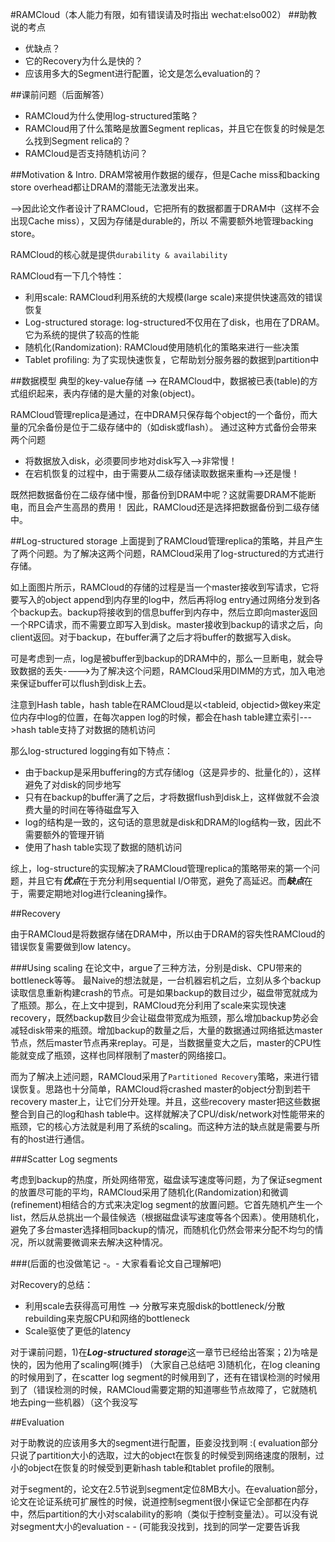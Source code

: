#RAMCloud（本人能力有限，如有错误请及时指出 wechat:elso002）
##助教说的考点

* 优缺点？
* 它的Recovery为什么是快的？
* 应该用多大的Segment进行配置，论文是怎么evaluation的？

##课前问题（后面解答）
* RAMCloud为什么使用log-structured策略？
* RAMCloud用了什么策略是放置Segment replicas，并且它在恢复的时候是怎么找到Segment relica的？
* RAMCloud是否支持随机访问？

##Motivation & Intro.
DRAM常被用作数据的缓存，但是Cache miss和backing store overhead都让DRAM的潜能无法激发出来。

-->因此论文作者设计了RAMCloud，它把所有的数据都置于DRAM中（这样不会出现Cache miss），又因为存储是durable的，所以
不需要额外地管理backing store。
  
RAMCloud的核心就是提供`durability & availability`

RAMCloud有一下几个特性：

* 利用scale: RAMCloud利用系统的大规模(large scale)来提供快速高效的错误恢复
* Log-structured storage: log-structured不仅用在了disk，也用在了DRAM。它为系统的提供了较高的性能
* 随机化(Randomization): RAMCloud使用随机化的策略来进行一些决策
* Tablet profiling: 为了实现快速恢复，它帮助划分服务器的数据到partition中

##数据模型
典型的key-value存储 --> 在RAMCloud中，数据被已表(table)的方式组织起来，表内存储的是大量的对象(object)。


RAMCloud管理replica是通过，在中DRAM只保存每个object的一个备份，而大量的冗余备份是位于二级存储中的（如disk或flash）。
通过这种方式备份会带来两个问题

* 将数据放入disk，必须要同步地对disk写入-->非常慢！
* 在宕机恢复的过程中，由于需要从二级存储读取数据来重构-->还是慢！

既然把数据备份在二级存储中慢，那备份到DRAM中呢？这就需要DRAM不能断电，而且会产生高昂的费用！
因此，RAMCloud还是选择把数据备份到二级存储中。

##Log-structured storage
上面提到了RAMCloud管理replica的策略，并且产生了两个问题。为了解决这两个问题，RAMCloud采用了log-structured的方式进行存储。

如上面图片所示，RAMCloud的存储的过程是当一个master接收到写请求，它将要写入的object append到内存里的log中，然后再将log entry通过网络分发到各个backup去。backup将接收到的信息buffer到内存中，然后立即向master返回一个RPC请求，而不需要立即写入到disk。master接收到backup的请求之后，向client返回。对于backup，在buffer满了之后才将buffer的数据写入disk。

可是考虑到一点，log是被buffer到backup的DRAM中的，那么一旦断电，就会导致数据的丢失---->为了解决这个问题，RAMCloud采用DIMM的方式，加入电池来保证buffer可以flush到disk上去。

注意到Hash table，hash table在RAMCloud是以<tableid, objectid>做key来定位内存中log的位置，在每次appen log的时候，都会在hash table建立索引--->hash table支持了对数据的随机访问

那么log-structured logging有如下特点：

* 由于backup是采用buffering的方式存储log（这是异步的、批量化的），这样避免了对disk的同步地写
* 只有在backup的buffer满了之后，才将数据flush到disk上，这样做就不会浪费大量的时间在等待磁盘写入
* log的结构是一致的，这句话的意思就是disk和DRAM的log结构一致，因此不需要额外的管理开销
* 使用了hash table实现了数据的随机访问

综上，log-structure的实现解决了RAMCloud管理replica的策略带来的第一个问题，并且它有***优点***在于充分利用sequential I/O带宽，避免了高延迟。而***缺点***在于，需要定期地对log进行cleaning操作。

##Recovery

由于RAMCloud是将数据存储在DRAM中，所以由于DRAM的容失性RAMCloud的错误恢复需要做到low latency。

###Using scaling
在论文中，argue了三种方法，分别是disk、CPU带来的bottleneck等等。
最Naive的想法就是，一台机器宕机之后，立刻从多个backup读取信息重新构建crash的节点。可是如果backup的数目过少，磁盘带宽就成为了瓶颈。那么，在上文中提到，RAMCloud充分利用了scale来实现快速recovery，既然backup数目少会让磁盘带宽成为瓶颈，那么增加backup势必会减轻disk带来的瓶颈。增加backup的数量之后，大量的数据通过网络抵达master节点，然后master节点再来replay。可是，当数据量变大之后，master的CPU性能就变成了瓶颈，这样也同样限制了master的网络接口。

而为了解决上述问题，RAMCloud采用了`Partitioned Recovery`策略，来进行错误恢复。思路也十分简单，RAMCloud将crashed master的object分割到若干recovery master上，让它们分开处理。并且，这些recovery master把这些数据整合到自己的log和hash table中。这样就解决了CPU/disk/network对性能带来的瓶颈，它的核心方法就是利用了系统的scaling。而这种方法的缺点就是需要与所有的host进行通信。

###Scatter Log segments

考虑到backup的热度，所处网络带宽，磁盘读写速度等问题，为了保证segment的放置尽可能的平均，RAMCloud采用了随机化(Randomization)和微调(refinement)相结合的方式来决定log segment的放置问题。它首先随机产生一个list，然后从总挑出一个最佳候选（根据磁盘读写速度等各个因素）。使用随机化，避免了多台master选择相同backup的情况，而随机化仍然会带来分配不均匀的情况，所以就需要微调来去解决这种情况。


###(后面的也没做笔记 -。- 大家看看论文自己理解吧)

对Recovery的总结：

* 利用scale去获得高可用性	--> 分散写来克服disk的bottleneck/分散rebuilding来克服CPU和网络的bottleneck
* Scale驱使了更低的latency

对于课前问题，1)在***Log-structured storage***这一章节已经给出答案；2)为啥是快的，因为他用了scaling啊(摊手) （大家自己总结吧 3)随机化，在log cleaning的时候用到了，在scatter log segment的时候用到了，还有在错误检测的时候用到了（错误检测的时候，RAMCloud需要定期的知道哪些节点故障了，它就随机地去ping一些机器）（这个我没写


##Evaluation

对于助教说的应该用多大的segment进行配置，臣妾没找到啊 :(
evaluation部分只说了partition大小的选取，过大的object在恢复的时候受到网络速度的限制，过小的object在恢复的时候受到更新hash table和tablet profile的限制。

对于segment的，论文在2.5节说到segment定位8MB大小。在evaluation部分，论文在论证系统可扩展性的时候，说道控制segment很小保证它全部都在内存中，然后partition的大小对scalability的影响（类似于控制变量法）。可以没有说对segment大小的evaluation - - (可能我没找到，找到的同学一定要告诉我



